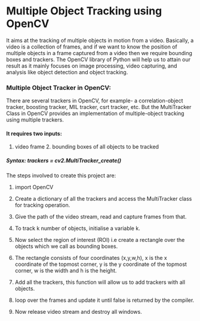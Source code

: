 # Multiple Object Tracking using OpenCV 
It aims at the tracking of multiple objects in motion from a video. Basically, a video is a collection of frames, and if we want to know the position of multiple objects
in a frame captured from a video then we require bounding boxes and trackers. The OpenCV library of Python will help us to attain our result as it mainly focuses on 
image processing, video capturing, and analysis like object detection and object tracking.

### Multiple Object Tracker in OpenCV: 
There are several trackers in OpenCV, for example- a correlation-object tracker, boosting tracker, MIL tracker, csrt tracker, etc. But the MultiTracker Class in OpenCV 
provides an implementation of multiple-object tracking using multiple trackers.

#### It requires two inputs: 
1. video frame 2. bounding boxes of all objects to be tracked

##### Syntax: trackers = _cv2.MultiTracker_create()_

The steps involved to create this project are:

1) import OpenCV

2) Create a dictionary of all the trackers and access the MultiTracker class for tracking operation.

3) Give the path of the video stream, read and capture frames from that.

4) To track k number of objects, initialise a variable k.

5) Now select the region of interest (ROI) i.e create a rectangle over the objects which we call as bounding boxes.

6) The rectangle consists of four coordinates (x,y,w,h), x is the x coordinate of the topmost corner, y is the y coordinate of the topmost corner, w is the width and 
h is the height.

7) Add all the trackers, this function will allow us to add trackers with all objects.

8) loop over the frames and update it until false is returned by the compiler.

9) Now release video stream and destroy all windows.
